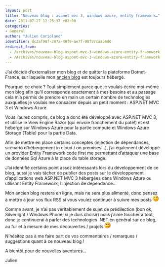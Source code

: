 ```yaml
---
layout: post
title: "Nouveau blog : aspnet mvc 3, windows azure, entity framework…"
date: 2011-07-27 12:25:37 +02:00
categories:
- General
author: "Julien Corioland"
identifier: dc3af90f-387a-40f9-ae7f-98f97caab6d0
redirect_from:
  - /archives/nouveau-blog-aspnet-mvc-3-windows-azure-entity-framework
  - /Archives/nouveau-blog-aspnet-mvc-3-windows-azure-entity-framework
---
```


J’ai décidé d’externaliser mon blog et de quitter la plateforme Dotnet-France, sur laquelle mon [ancien blog](http://blogs.dotnet-france.com/julienc/) est toujours hébergé.

Pourquoi ce choix ? Tout simplement parce que je voulais écrire moi-même mon blog afin qu’il corresponde exactement à mes besoins et au passage cela m’a permis de prendre en main un certain nombre de technologies auxquelles je voulais me consacrer depuis un petit moment : ASP.NET MVC 3 et Windows Azure.

Vous l’aurez compris, ce blog a donc été développé avec ASP.NET MVC 3, et utilise le View Engine Razor (qui envoie franchement du paté!) et est hébergé sur Windows Azure pour la partie compute et Windows Azure Storage (Table) pour la partie Data.

Afin de mettre en place certains conceptes (injection de dépendances, scénario d’hébergement in cloud / on premises…), j’ai également développé un provider Entity Framework code first me permettant d’attaquer une base de données Sql Azure à la place du table storage.

J’ai identifié certains point assez intéressants lors du développement de ce blog, aussi je vais tâcher de publier des posts sur le développement d’applications web ASP.NET MVC 3 hébergées dans Windows Azure ou utilisant Entity Framework, l’injection de dépendance...

Mon ancien blog restera en ligne, mais ne sera plus alimenté, donc pensez à mettre à jour vos flux RSS si vous voulez continuer à suivre mes posts ![image](/images/nouveau-blog-aspnet-mvc-3-windows-azure-entity-framework/91df6908-eecc-4869-9d4c-d2729cff1607.jpg)

Comme avant, je n’ai pas véritablement de sujet de prédilection (bon ok, Silverlight / Windows Phone, si je dois choisir) mais j’aime toucher à tout, donc je continuerai à parler des technologies .NET en général sur ce blog, au fur et à mesure de mes découvertes / projets ![image](/images/nouveau-blog-aspnet-mvc-3-windows-azure-entity-framework/88c804ad-3001-4915-b9fd-df9be2c14a0d.jpg)

N’hésitez pas à me faire part de vos commentaires / remarques / suggestions quant à ce nouveau blog !

A bientôt pour de nouvelles aventures…

Julien

